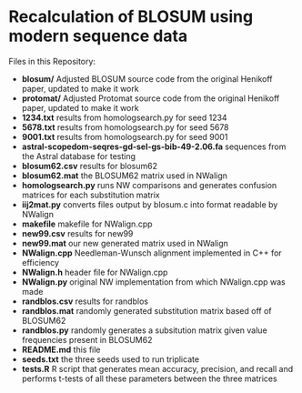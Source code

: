 # Recalculation of BLOSUM using modern sequence data

Files in this Repository:
+ **blosum/** Adjusted BLOSUM source code from the original Henikoff paper, updated to make it work 
+ **protomat/** Adjusted Protomat source code from the original Henikoff paper, updated to make it work 
+ **1234.txt** results from homologsearch.py for seed 1234
+ **5678.txt** results from homologsearch.py for seed 5678
+ **9001.txt** results from homologsearch.py for seed 9001
+ **astral-scopedom-seqres-gd-sel-gs-bib-49-2.06.fa** sequences from the Astral database for testing
+ **blosum62.csv** results for blosum62
+ **blosum62.mat** the BLOSUM62 matrix used in NWalign
+ **homologsearch.py** runs NW comparisons and generates confusion matrices for each substitution matrix
+ **iij2mat.py** converts files output by blosum.c into format readable by NWalign
+ **makefile** makefile for NWalign.cpp
+ **new99.csv** results for new99
+ **new99.mat** our new generated matrix used in NWalign
+ **NWalign.cpp** Needleman-Wunsch alignment implemented in C++ for efficiency
+ **NWalign.h** header file for NWalign.cpp
+ **NWalign.py** original NW implementation from which NWalign.cpp was made
+ **randblos.csv** results for randblos
+ **randblos.mat** randomly generated substitution matrix based off of BLOSUM62
+ **randblos.py** randomly generates a subsitution matrix given value frequencies present in BLOSUM62
+ **README.md** this file
+ **seeds.txt** the three seeds used to run triplicate
+ **tests.R** R script that generates mean accuracy, precision, and recall and performs t-tests of all these parameters between the three matrices
